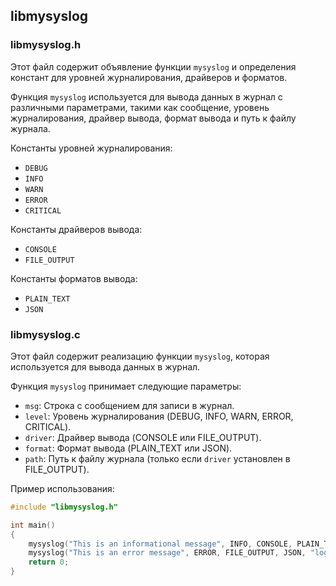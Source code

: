 ## libmysyslog

### libmysyslog.h

Этот файл содержит объявление функции `mysyslog` и определения констант для уровней журналирования, драйверов и форматов.

Функция `mysyslog` используется для вывода данных в журнал с различными параметрами, такими как сообщение, уровень журналирования, драйвер вывода, формат вывода и путь к файлу журнала.

Константы уровней журналирования:
- `DEBUG`
- `INFO`
- `WARN`
- `ERROR`
- `CRITICAL`

Константы драйверов вывода:
- `CONSOLE`
- `FILE_OUTPUT`

Константы форматов вывода:
- `PLAIN_TEXT`
- `JSON`

### libmysyslog.c

Этот файл содержит реализацию функции `mysyslog`, которая используется для вывода данных в журнал.

Функция `mysyslog` принимает следующие параметры:
- `msg`: Строка с сообщением для записи в журнал.
- `level`: Уровень журналирования (DEBUG, INFO, WARN, ERROR, CRITICAL).
- `driver`: Драйвер вывода (CONSOLE или FILE_OUTPUT).
- `format`: Формат вывода (PLAIN_TEXT или JSON).
- `path`: Путь к файлу журнала (только если `driver` установлен в FILE_OUTPUT).

Пример использования:

```c
#include "libmysyslog.h"

int main()
{
    mysyslog("This is an informational message", INFO, CONSOLE, PLAIN_TEXT, NULL);
    mysyslog("This is an error message", ERROR, FILE_OUTPUT, JSON, "logfile.txt");
    return 0;
}
```